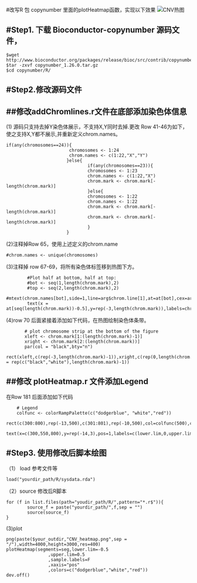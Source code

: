 
#改写R 包 copynumber 里面的plotHeatmap函数，实现以下效果
![CNV热图](https://github.com/wangweifeng2018/plotCNVHeatmap_genome/blob/master/CNV_heatmap.png)

#Step1. 下载 Bioconductor-copynumber 源码文件，
-----------------
```
$wget http://www.bioconductor.org/packages/release/bioc/src/contrib/copynumber_1.26.0.tar.gz
$tar -zxvf copynumber_1.26.0.tar.gz
$cd copynumber/R/
```
#Step2.修改源码文件
-----------------
##修改addChromlines.r文件在底部添加染色体信息
-----------------
(1) 源码只支持去掉Y染色体展示，不支持X,Y同时去掉.更改 Row 41-46为如下，使之支持X,Y都不展示,并重新定义chrom.names。
 ```
 if(any(chromosomes==24)){
                         chromosomes <- 1:24
                         chrom.names <- c(1:22,"X","Y")
                        }else{
                                if(any(chromosomes==23)){
                                chromosomes <- 1:23
                                chrom.names <- c(1:22,"X")
                                chrom.mark <- chrom.mark[-length(chrom.mark)]
                                }else{
                                chromosomes <- 1:22
                                chrom.names <- 1:22
                                chrom.mark <- chrom.mark[-length(chrom.mark)]
                                chrom.mark <- chrom.mark[-length(chrom.mark)]
                                }   
                        }  
 ```
(2)注释掉Row 65，使用上述定义的chrom.name
```
#chrom.names <- unique(chromosomes)
```
(3)注释掉 row 67-69，将所有染色体标签移到热图下方。
```
        #Plot half at bottom, half at top:
        #bot <- seq(1,length(chrom.mark),2)
        #top <- seq(2,length(chrom.mark),2)
        #mtext(chrom.names[bot],side=1,line=arg$chrom.line[1],at=at[bot],cex=arg$chrom.cex)
        text(x = at[seq(length(chrom.mark))-0.5],y=rep(-3,length(chrom.mark)),labels=chrom.names,pos=1,cex=arg$chrom.cex)
 ```
 (4)row 70 后面紧接着添加如下代码，在热图绘制染色体条带。
 ```
        # plot chromosome strip at the bottom of the figure
        xleft <- chrom.mark[1:(length(chrom.mark)-1)]
        xright <- chrom.mark[2:(length(chrom.mark))]
        par(col = "black",bty="n")
        rect(xleft,c(rep(-3,length(chrom.mark)-1)),xright,c(rep(0,length(chrom.mark)-1)),col = rep(c("black","white"),length(chrom.mark)-1))
 ```
 
##修改 plotHeatmap.r 文件添加Legend
------------
在Row 181 后面添加如下代码
```
    # Legend
    colfunc <- colorRampPalette(c("dodgerblue", "white","red"))
    rect(c(300:800),rep(-13,500),c(301:801),rep(-10,500),col=colfunc(500),cex=1,border=NA)
    text(x=c(300,550,800),y=rep(-14,3),pos=1,labels=c(lower.lim,0,upper.lim),cex=1)
```

#Step3. 使用修改后脚本绘图
-----------
（1） load 参考文件等
```
load("yourdir_path/R/sysdata.rda")
```
（2）source 修改后R脚本
```
for (f in list.files(path="youdir_path/R/",pattern="*.r$")){
        source_f = paste("yourdir_path/",f,sep = "") 
        source(source_f)
}
```
(3)plot
```
png(paste($your_outdir,"CNV_heatmap.png",sep = "/"),width=4000,height=3000,res=400)
plotHeatmap(segments=seg,lower.lim=-0.5
                ,upper.lim=0.5
                ,sample.labels=F
                ,xaxis="pos"
                ,colors=c("dodgerblue","white","red"))
dev.off()
```
